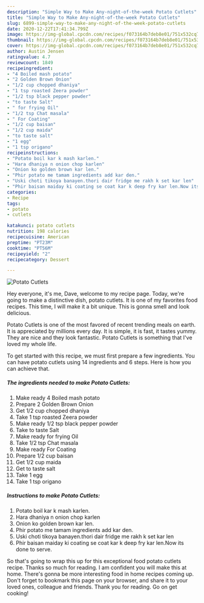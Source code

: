 ```yaml
---
description: "Simple Way to Make Any-night-of-the-week Potato Cutlets"
title: "Simple Way to Make Any-night-of-the-week Potato Cutlets"
slug: 6899-simple-way-to-make-any-night-of-the-week-potato-cutlets
date: 2020-12-22T17:41:34.799Z
image: https://img-global.cpcdn.com/recipes/f073164b7deb8e01/751x532cq70/potato-cutlets-recipe-main-photo.jpg
thumbnail: https://img-global.cpcdn.com/recipes/f073164b7deb8e01/751x532cq70/potato-cutlets-recipe-main-photo.jpg
cover: https://img-global.cpcdn.com/recipes/f073164b7deb8e01/751x532cq70/potato-cutlets-recipe-main-photo.jpg
author: Austin Jensen
ratingvalue: 4.7
reviewcount: 1849
recipeingredient:
- "4 Boiled mash potato"
- "2 Golden Brown Onion"
- "1/2 cup chopped dhaniya"
- "1 tsp roasted Zeera powder"
- "1/2 tsp black pepper powder"
- "to taste Salt"
- " for frying Oil"
- "1/2 tsp Chat masala"
- " For Coating"
- "1/2 cup baisan"
- "1/2 cup maida"
- "to taste salt"
- "1 egg"
- "1 tsp origano"
recipeinstructions:
- "Potato boil kar k mash karlen."
- "Hara dhaniya n onion chop karlen"
- "Onion ko golden brown kar len."
- "Phir potato me tamam ingredients add kar den."
- "Uski choti tikoya banayen.thori dair fridge me rakh k set kar len"
- "Phir baisan maiday ki coating se coat kar k deep fry kar len.Now its done to serve."
categories:
- Recipe
tags:
- potato
- cutlets

katakunci: potato cutlets 
nutrition: 198 calories
recipecuisine: American
preptime: "PT23M"
cooktime: "PT56M"
recipeyield: "2"
recipecategory: Dessert

---
```



![Potato Cutlets](https://img-global.cpcdn.com/recipes/f073164b7deb8e01/751x532cq70/potato-cutlets-recipe-main-photo.jpg)

Hey everyone, it's me, Dave, welcome to my recipe page. Today, we're going to make a distinctive dish, potato cutlets. It is one of my favorites food recipes. This time, I will make it a bit unique. This is gonna smell and look delicious.

Potato Cutlets is one of the most favored of recent trending meals on earth. It is appreciated by millions every day. It is simple, it is fast, it tastes yummy. They are nice and they look fantastic. Potato Cutlets is something that I've loved my whole life.




To get started with this recipe, we must first prepare a few ingredients. You can have potato cutlets using 14 ingredients and 6 steps. Here is how you can achieve that.

<!--inarticleads1-->

##### The ingredients needed to make Potato Cutlets:

1. Make ready 4 Boiled mash potato
1. Prepare 2 Golden Brown Onion
1. Get 1/2 cup chopped dhaniya
1. Take 1 tsp roasted Zeera powder
1. Make ready 1/2 tsp black pepper powder
1. Take to taste Salt
1. Make ready  for frying Oil
1. Take 1/2 tsp Chat masala
1. Make ready  For Coating
1. Prepare 1/2 cup baisan
1. Get 1/2 cup maida
1. Get to taste salt
1. Take 1 egg
1. Take 1 tsp origano




<!--inarticleads2-->

##### Instructions to make Potato Cutlets:

1. Potato boil kar k mash karlen.
1. Hara dhaniya n onion chop karlen
1. Onion ko golden brown kar len.
1. Phir potato me tamam ingredients add kar den.
1. Uski choti tikoya banayen.thori dair fridge me rakh k set kar len
1. Phir baisan maiday ki coating se coat kar k deep fry kar len.Now its done to serve.




So that's going to wrap this up for this exceptional food potato cutlets recipe. Thanks so much for reading. I am confident you will make this at home. There's gonna be more interesting food in home recipes coming up. Don't forget to bookmark this page on your browser, and share it to your loved ones, colleague and friends. Thank you for reading. Go on get cooking!

